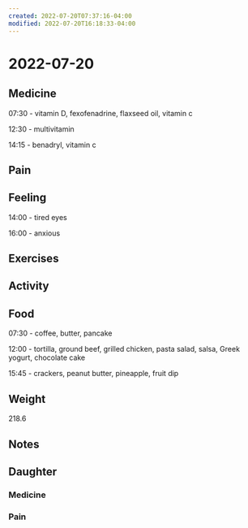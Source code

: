 ```yaml
---
created: 2022-07-20T07:37:16-04:00
modified: 2022-07-20T16:18:33-04:00
---
```


# 2022-07-20

## Medicine

07:30 - vitamin D, fexofenadrine, flaxseed oil, vitamin c 

12:30 - multivitamin 

14:15 - benadryl, vitamin c 


## Pain


## Feeling

14:00 - tired eyes

16:00 - anxious


## Exercises


## Activity


## Food

07:30 - coffee, butter, pancake

12:00 - tortilla, ground beef, grilled chicken, pasta salad, salsa, Greek yogurt, chocolate cake 

15:45 - crackers, peanut butter, pineapple, fruit dip

## Weight

218.6


## Notes


## Daughter


### Medicine


### Pain
